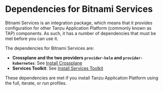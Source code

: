 # Dependencies for Bitnami Services

Bitnami Services is an integration package, which means that it provides configuration for other
Tanzu Application Platform (commonly known as TAP) components.
As such, it has a number of dependencies that must be met before you can use it.

The dependencies for Bitnami Services are:

- **Crossplane and the two providers `provider-helm` and `provider-kubernetes`**: See [Install Crossplane](../../crossplane/install-crossplane.hbs.md)
- **Services Toolkit**: See [Install Services Toolkit](../../services-toolkit/install-services-toolkit.hbs.md)

These dependencies are met if you install Tanzu Application Platform using the full, iterate,
or run profiles.
